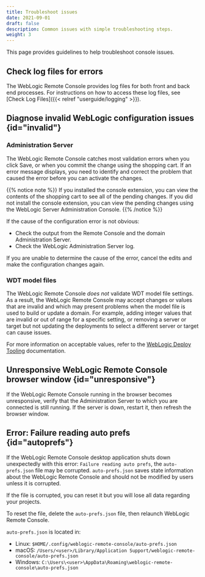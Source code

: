 ```yaml
---
title: Troubleshoot issues
date: 2021-09-01
draft: false
description: Common issues with simple troubleshooting steps.
weight: 3
---
```


This page provides guidelines to help troubleshoot console issues.

## Check log files for errors

The WebLogic Remote Console provides log files for both front and back end processes. For instructions on how to access these log files, see [Check Log Files]({{< relref "userguide/logging" >}}).

## Diagnose invalid WebLogic configuration issues {id="invalid"}

### Administration Server
The WebLogic Remote Console catches most validation errors when you click Save, or when you commit the change using the shopping cart. If an error message displays, you need to identify and correct the problem that caused the error before you can activate the changes.

{{% notice note %}}
If you installed the console extension, you can view the contents of the shopping cart to see all of the pending changes. If you did not install the console extension, you can view the pending changes using the WebLogic Server Administration Console.
{{% /notice %}}

If the cause of the configuration error is not obvious:
* Check the output from the Remote Console and the domain Administration Server.
* Check the WebLogic Administration Server log.

If you are unable to determine the cause of the error, cancel the edits and make the configuration changes again.

### WDT model files
The WebLogic Remote Console *does not* validate WDT model file settings. As a result, the WebLogic Remote Console may accept changes or values that are invalid and which may present problems when the model file is used to build or update a domain. For example, adding integer values that are invalid or out of range for a specific setting, or removing a server or target but not updating the deployments to select a different server or target can cause issues.

For more information on acceptable values, refer to the [WebLogic Deploy Tooling](https://oracle.github.io/weblogic-deploy-tooling/) documentation.

## Unresponsive WebLogic Remote Console browser window {id="unresponsive"}
If the WebLogic Remote Console running in the browser becomes unresponsive, verify that the Administration Server to which you are connected is still running. If the server is down, restart it, then refresh the browser window.

## Error: Failure reading auto prefs {id="autoprefs"}

If the WebLogic Remote Console desktop application shuts down unexpectedly with this error: `Failure reading auto prefs`, the `auto-prefs.json` file may be corrupted. `auto-prefs.json` saves state information about the WebLogic Remote Console and should not be modified by users unless it is corrupted.

If the file is corrupted, you can reset it but you will lose all data regarding your projects.

To reset the file, delete the `auto-prefs.json` file, then relaunch WebLogic Remote Console.

`auto-prefs.json` is located in:
- Linux: `$HOME/.config/weblogic-remote-console/auto-prefs.json`
- macOS: `/Users/<user>/Library/Application Support/weblogic-remote-console/auto-prefs.json`
- Windows: `C:\Users\<user>\AppData\Roaming\weblogic-remote-console\auto-prefs.json`
